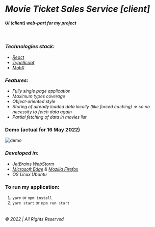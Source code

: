 # _Movie Ticket Sales Service [client]_  
#### _UI (client) web-part for my project_

&nbsp;  

### _Technologies stack:_ 
* _[React](https://reactjs.org/)_  
* _[TypeScript](https://www.typescriptlang.org/)_  
* _[MobX](https://mobx.js.org/README.html)_


### _Features:_  
* _Fully single page application_
* _Maximum types coverage_  
* _Object-oriented style_  
* _Storing of already loaded data locally (like forced caching) => so no necessity to fetch data again_
* _Partial fetching of data in movies list_ 

### Demo (actual for 16 May 2022)  
![demo](demo.gif)


### _Developed in:_  
* _[JetBrains WebStorm](https://www.jetbrains.com/webstorm/)_  
* _[Microsoft Edge](https://www.microsoft.com/en-us/edge) & [Mozilla Firefox](https://www.mozilla.org/en-US/exp/firefox/new/)_  
* _OS Linux Ubuntu_


### To run my application:  
1. `yarn` or `npm install`  
2. `yarn start` or `npm run start`  
&nbsp;  

###### © 2022 | All Rights Reserved
